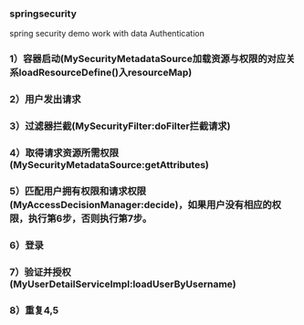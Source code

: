 ### springsecurity
spring security demo work with data  Authentication
### 1）容器启动(MySecurityMetadataSource加载资源与权限的对应关系loadResourceDefine()入resourceMap)
### 2）用户发出请求
### 3）过滤器拦截(MySecurityFilter:doFilter拦截请求)
### 4）取得请求资源所需权限(MySecurityMetadataSource:getAttributes)
### 5）匹配用户拥有权限和请求权限(MyAccessDecisionManager:decide)，如果用户没有相应的权限，执行第6步，否则执行第7步。
### 6）登录
### 7）验证并授权(MyUserDetailServiceImpl:loadUserByUsername)
### 8）重复4,5
